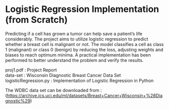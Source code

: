 # Logistic Regression Implementation (from Scratch)
Predicting if a cell has grown a tumor can help save a patient’s life considerably. The project aims to utilize logistic regression to predict whether a breast cell is malignant or not. The model classifies a cell as class 1 (malignant) or class 0 (benign) by reducing the loss, adjusting weights and biases to reach optimum minima. A practical implementation has been performed to better understand the problem and verify the results.

proj1.pdf               : Project Report <br/>
data-set                : Wisconsin Diagnostic Breast Cancer Data Set <br/>
logisticRegression.py   : Implementation of Logistic Regression in Python <br/>

The WDBC data set can be downloaded from :  (https://archive.ics.uci.edu/ml/datasets/Breast+Cancer+Wisconsin+%28Diagnostic%29) <br/>
